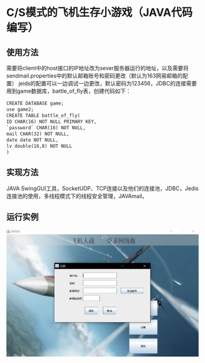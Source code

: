 C/S模式的飞机生存小游戏（JAVA代码编写）
=
## 使用方法
  需要将client中的host接口的IP地址改为sever服务器运行的地址，以及需要将sendmail.properties中的默认邮箱账号和密码更改（默认为163网易邮箱的配置）
jeids的配置可以一边调试一边更改，默认密码为123456，JDBC的连接需要用到game数据库，battle_of_fly表，创建代码如下：
```
CREATE DATABASE game;
use game2;
CREATE TABLE battle_of_fly(
ID CHAR(16) NOT NULL PRIMARY KEY,
`password` CHAR(16) NOT NULL,
mail CHAR(32) NOT NULL,
date date NOT NULL,
lv double(16,8) NOT NULL
)
```
## 实现方法
JAVA SwingGUI工具，SocketUDP、TCP连接以及他们的连接池，JDBC，Jedis连接池的使用，多线程模式下的线程安全管理，JAVAmail。
## 运行实例
![image1](https://github.com/pmj714999565/battle_of_fly/blob/master/%E5%AE%9E%E4%BE%8B1.jpg)
